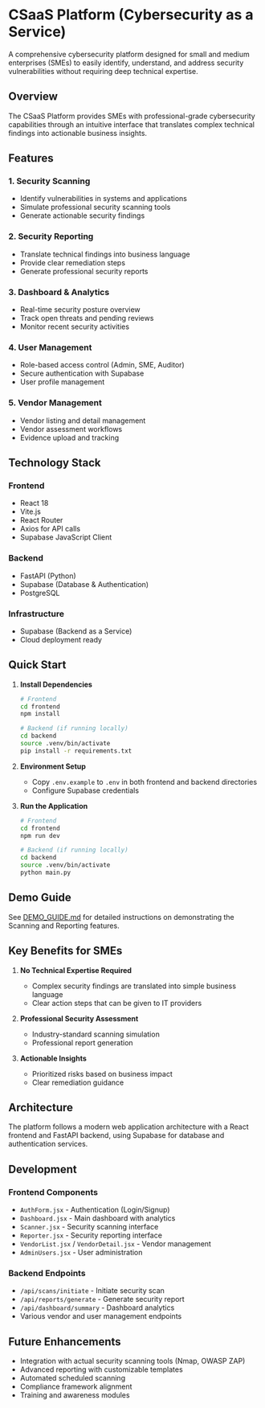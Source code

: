 # CSaaS Platform (Cybersecurity as a Service)

A comprehensive cybersecurity platform designed for small and medium enterprises (SMEs) to easily identify, understand, and address security vulnerabilities without requiring deep technical expertise.

## Overview

The CSaaS Platform provides SMEs with professional-grade cybersecurity capabilities through an intuitive interface that translates complex technical findings into actionable business insights.

## Features

### 1. Security Scanning
- Identify vulnerabilities in systems and applications
- Simulate professional security scanning tools
- Generate actionable security findings

### 2. Security Reporting
- Translate technical findings into business language
- Provide clear remediation steps
- Generate professional security reports

### 3. Dashboard & Analytics
- Real-time security posture overview
- Track open threats and pending reviews
- Monitor recent security activities

### 4. User Management
- Role-based access control (Admin, SME, Auditor)
- Secure authentication with Supabase
- User profile management

### 5. Vendor Management
- Vendor listing and detail management
- Vendor assessment workflows
- Evidence upload and tracking

## Technology Stack

### Frontend
- React 18
- Vite.js
- React Router
- Axios for API calls
- Supabase JavaScript Client

### Backend
- FastAPI (Python)
- Supabase (Database & Authentication)
- PostgreSQL

### Infrastructure
- Supabase (Backend as a Service)
- Cloud deployment ready

## Quick Start

1. **Install Dependencies**
   ```bash
   # Frontend
   cd frontend
   npm install
   
   # Backend (if running locally)
   cd backend
   source .venv/bin/activate
   pip install -r requirements.txt
   ```

2. **Environment Setup**
   - Copy `.env.example` to `.env` in both frontend and backend directories
   - Configure Supabase credentials

3. **Run the Application**
   ```bash
   # Frontend
   cd frontend
   npm run dev
   
   # Backend (if running locally)
   cd backend
   source .venv/bin/activate
   python main.py
   ```

## Demo Guide

See [DEMO_GUIDE.md](DEMO_GUIDE.md) for detailed instructions on demonstrating the Scanning and Reporting features.

## Key Benefits for SMEs

1. **No Technical Expertise Required**
   - Complex security findings are translated into simple business language
   - Clear action steps that can be given to IT providers

2. **Professional Security Assessment**
   - Industry-standard scanning simulation
   - Professional report generation

3. **Actionable Insights**
   - Prioritized risks based on business impact
   - Clear remediation guidance

## Architecture

The platform follows a modern web application architecture with a React frontend and FastAPI backend, using Supabase for database and authentication services.

## Development

### Frontend Components
- `AuthForm.jsx` - Authentication (Login/Signup)
- `Dashboard.jsx` - Main dashboard with analytics
- `Scanner.jsx` - Security scanning interface
- `Reporter.jsx` - Security reporting interface
- `VendorList.jsx` / `VendorDetail.jsx` - Vendor management
- `AdminUsers.jsx` - User administration

### Backend Endpoints
- `/api/scans/initiate` - Initiate security scan
- `/api/reports/generate` - Generate security report
- `/api/dashboard/summary` - Dashboard analytics
- Various vendor and user management endpoints

## Future Enhancements

- Integration with actual security scanning tools (Nmap, OWASP ZAP)
- Advanced reporting with customizable templates
- Automated scheduled scanning
- Compliance framework alignment
- Training and awareness modules